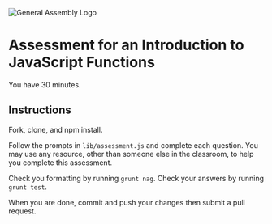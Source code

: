 ![General Assembly Logo](http://i.imgur.com/ke8USTq.png)

# Assessment for an Introduction to JavaScript Functions

You have 30 minutes.

## Instructions

Fork, clone, and npm install.

Follow the prompts in `lib/assessment.js` and complete each question.  You may use any resource, other than someone else in the classroom, to help you complete this assessment.

Check you formatting by running `grunt nag`.  Check your answers by running `grunt test`.

When you are done, commit and push your changes then submit a pull request.
